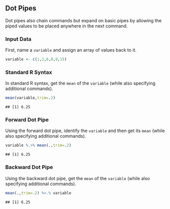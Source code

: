 
## Dot Pipes

Dot pipes also chain commands but expand on basic pipes by allowing the piped values to be placed anywhere in the next command.

### Input Data

First, name a `variable` and assign an array of values back to it.


```r
variable <- c(1,2,6,8,9,15)
```

### Standard R Syntax

In standard R syntax, get the `mean` of the `variable` (while also specifying additional commands).


```r
mean(variable,trim=.2)
```

```
## [1] 6.25
```

### Forward Dot Pipe

Using the forward dot pipe, identify the `variable` and then get its `mean` (while also specifying additional commands).


```r
variable %.>% mean(.,trim=.2)
```

```
## [1] 6.25
```

### Backward Dot Pipe

Using the backward dot pipe, get the `mean` of the `variable` (while also specifying additional commands).


```r
mean(.,trim=.2) %<.% variable
```

```
## [1] 6.25
```
